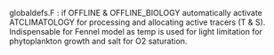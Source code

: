 globaldefs.F : if OFFLINE & OFFLINE_BIOLOGY automatically activate ATCLIMATOLOGY for processing and allocating active tracers (T & S). 
Indispensable for Fennel model as temp is used for light limitation for phytoplankton growth and salt for O2 saturation.
